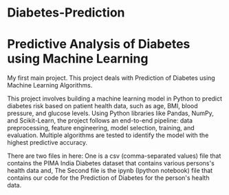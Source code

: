 # Diabetes-Prediction
# Predictive Analysis of Diabetes using Machine Learning
My first main project. This project deals with Prediction of Diabetes using Machine Learning Algorithms.

This project involves building a machine learning model in Python to predict diabetes risk based on patient health data, such as age, BMI, blood pressure, 
and glucose levels. Using Python libraries like Pandas, NumPy, and Scikit-Learn, the project follows an end-to-end pipeline: data preprocessing, feature 
engineering, model selection, training, and evaluation. Multiple algorithms are tested to identify the model with the highest predictive accuracy.

There are two files in here:
One is a csv (comma-separated values) file that contains the PIMA India Diabetes dataset that contains various persons's health data and,
The Second file is the ipynb (Ipython notebook) file that contains our code for the Prediction of Diabetes for the person's health data. 
